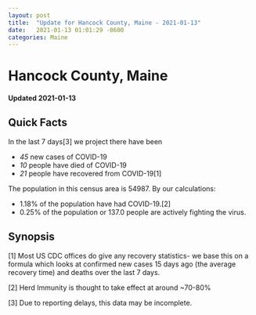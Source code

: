 ```yaml
---
layout: post
title:  "Update for Hancock County, Maine - 2021-01-13"
date:   2021-01-13 01:01:29 -0600
categories: Maine
---
```


# Hancock County, Maine
#### Updated 2021-01-13

## Quick Facts

In the last 7 days[3] we project there have been
- *45* new cases of COVID-19
- *10* people have died of COVID-19
- *21* people have recovered from COVID-19[1]

The population in this census area is 54987. By our calculations:
- 1.18% of the population have had COVID-19.[2]
- 0.25% of the population or 137.0 people are actively fighting the virus.

## Synopsis




[1] Most US CDC offices do give any recovery statistics- we base this on a formula which looks at confirmed new cases
15 days ago (the average recovery time) and deaths over the last 7 days.

[2] Herd Immunity is thought to take effect at around ~70-80%

[3] Due to reporting delays, this data may be incomplete.
 
    
